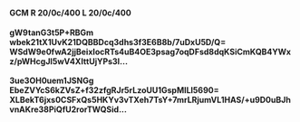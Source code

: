 #### GCM R 20/0c/400 L 20/0c/400
**gW9tanG3t5P+RBGm**<br/>**wbek21tX1UvK21DQBBDcq3dhs3f3E6B8b/7uDxU5D/Q=**<br/>**WSdW9e0fwA2jjBeixIocRTs4uB4OE3psag7oqDFsd8dqKSiCmKQB4YWxz/pWHcgJI5wV4XIttUjYPs3I...**<br/><br/>
**3ue3OH0uem1JSNGg**<br/>**EbeZVYcS6kZVsZ+f32zfgRJr5rLzoUU1GspMILl5690=**<br/>**XLBekT6jxs0CSFxQs5HKYv3vTXeh7TsY+7mrLRjumVL1HAS/+u9D0uBJhvnAKre38PiQfU2rorTWQSid...**